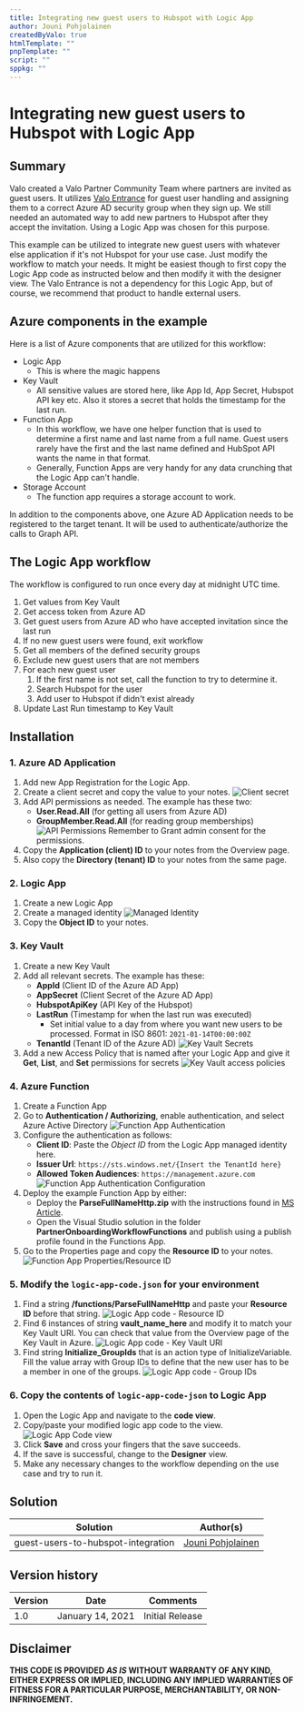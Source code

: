 ```yaml
---
title: Integrating new guest users to Hubspot with Logic App
author: Jouni Pohjolainen
createdByValo: true
htmlTemplate: ""
pnpTemplate: ""
script: ""
sppkg: ""
---
```


# Integrating new guest users to Hubspot with Logic App

## Summary

Valo created a Valo Partner Community Team where partners are invited as guest users. It utilizes [Valo Entrance](https://www.valointranet.com/valo-entrance/) for guest user handling and assigning them to a correct Azure AD security group when they sign up. We still needed an automated way to add new partners to Hubspot after they accept the invitation. Using a Logic App was chosen for this purpose.

This example can be utilized to integrate new guest users with whatever else application if it's not Hubspot for your use case. Just modify the workflow to match your needs. It might be easiest though to first copy the Logic App code as instructed below and then modify it with the designer view. The Valo Entrance is not a dependency for this Logic App, but of course, we recommend that product to handle external users.

## Azure components in the example

Here is a list of Azure components that are utilized for this workflow:

- Logic App
  - This is where the magic happens
- Key Vault
  - All sensitive values are stored here, like App Id, App Secret, Hubspot API key etc. Also it stores a secret that holds the timestamp for the last run.
- Function App
  - In this workflow, we have one helper function that is used to determine a first name and last name from a full name. Guest users rarely have the first and the last name defined and HubSpot API wants the name in that format.
  - Generally, Function Apps are very handy for any data crunching that the Logic App can't handle.
- Storage Account
  - The function app requires a storage account to work.

In addition to the components above, one Azure AD Application needs to be registered to the target tenant. It will be used to authenticate/authorize the calls to Graph API.

## The Logic App workflow

The workflow is configured to run once every day at midnight UTC time.

1. Get values from Key Vault
2. Get access token from Azure AD
3. Get guest users from Azure AD who have accepted invitation since the last run
4. If no new guest users were found, exit workflow
5. Get all members of the defined security groups
6. Exclude new guest users that are not members
7. For each new guest user
    1. If the first name is not set, call the function to try to determine it.
    2. Search Hubspot for the user
    3. Add user to Hubspot if didn't exist already
8. Update Last Run timestamp to Key Vault

## Installation

### 1. Azure AD Application

1. Add new App Registration for the Logic App.
2. Create a client secret and copy the value to your notes.
    ![Client secret](assets/app-registration-secret.png)
3. Add API permissions as needed. The example has these two:
    - **User.Read.All** (for getting all users from Azure AD)
    - **GroupMember.Read.All** (for reading group memberships)
    ![API Permissions](assets/app-registration-apipermission.png)
    Remember to Grant admin consent for the permissions.
4. Copy the **Application (client) ID** to your notes from the Overview page.
5. Also copy the **Directory (tenant) ID** to your notes from the same page.

### 2. Logic App

1. Create a new Logic App
2. Create a managed identity
    ![Managed Identity](assets/logicapp-managed-identity.png)
3. Copy the **Object ID** to your notes.

### 3. Key Vault

1. Create a new Key Vault
2. Add all relevant secrets. The example has these:
    - **AppId** (Client ID of the Azure AD App)
    - **AppSecret** (Client Secret of the Azure AD App)
    - **HubspotApiKey** (API Key of the Hubspot)
    - **LastRun** (Timestamp for when the last run was executed)
        - Set initial value to a day from where you want new users to be processed. Format in ISO 8601: `2021-01-14T00:00:00Z`
    - **TenantId** (Tenant ID of the Azure AD)
    ![Key Vault Secrets](assets/keyvault-secrets.png)
3. Add a new Access Policy that is named after your Logic App and give it **Get**, **List**, and **Set** permissions for secrets
    ![Key Vault access policies](assets/keyvault-access-policies.png)

### 4. Azure Function

1. Create a Function App
2. Go to **Authentication / Authorizing**, enable authentication, and select Azure Active Directory
  ![Function App Authentication](assets/functionapp-authentication.png)
3. Configure the authentication as follows:
    - **Client ID**: Paste the *Object ID* from the Logic App managed identity here.
    - **Issuer Url**: `https://sts.windows.net/{Insert the TenantId here}`
    - **Allowed Token Audiences**: `https://management.azure.com`
    ![Function App Authentication Configuration](assets/functionapp-authentication-configuration.png)
4. Deploy the example Function App by either:
    - Deploy the **ParseFullNameHttp.zip** with the instructions found in [MS Article](https://docs.microsoft.com/en-us/azure/azure-functions/deployment-zip-push).
    - Open the Visual Studio solution in the folder **PartnerOnboardingWorkflowFunctions** and publish using a publish profile found in the Functions App.
5. Go to the Properties page and copy the **Resource ID** to your notes.
  ![Function App Properties/Resource ID](assets/functionapp-properties-resource-id.png)

### 5. Modify the `logic-app-code.json` for your environment

1. Find a string **/functions/ParseFullNameHttp** and paste your **Resource ID** before that string.
  ![Logic App code - Resource ID](assets/logic-app-code-function-resourceid.png)
2. Find 6 instances of string **vault_name_here** and modify it to match your Key Vault URI. You can check that value from the Overview page of the Key Vault in Azure.
  ![Logic App code - Key Vault URI](assets/logic-app-code-keyvault-uri.png)
3. Find string **Initialize_GroupIds** that is an action type of InitializeVariable. Fill the value array with Group IDs to define that the new user has to be a member in one of the groups.
    ![Logic App code - Group IDs](assets/logic-app-code-group-ids.png)

### 6. Copy the contents of `logic-app-code-json` to Logic App

1. Open the Logic App and navigate to the **code view**.
2. Copy/paste your modified logic app code to the view.
  ![Logic App Code view](assets/logic-app-code-view.png)
3. Click **Save** and cross your fingers that the save succeeds.
4. If the save is successful, change to the **Designer** view.
5. Make any necessary changes to the workflow depending on the use case and try to run it.

## Solution

Solution                            | Author(s)
------------------------------------|---------
guest-users-to-hubspot-integration  | [Jouni Pohjolainen](https://www.linkedin.com/in/jounipohjolainen/)

## Version history

Version | Date              | Comments
--------|-------------------|--------
1.0     | January 14, 2021  | Initial Release

## Disclaimer

**THIS CODE IS PROVIDED *AS IS* WITHOUT WARRANTY OF ANY KIND, EITHER EXPRESS OR IMPLIED, INCLUDING ANY IMPLIED WARRANTIES OF FITNESS FOR A PARTICULAR PURPOSE, MERCHANTABILITY, OR NON-INFRINGEMENT.**
